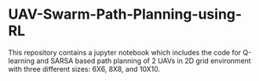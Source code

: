 # UAV-Swarm-Path-Planning-using-RL
This repository contains a jupyter notebook which includes the code for Q-learning and SARSA based path planning of 2 UAVs in 2D grid environment with three different sizes: 6X6, 8X8, and 10X10.
